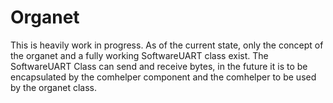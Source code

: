 # Organet
This is heavily work in progress. As of the current state, only the concept of the organet and a fully working SoftwareUART class exist. The SoftwareUART Class can send and receive bytes, in the future it is to be encapsulated by the comhelper component and the comhelper to be used by the organet class.
